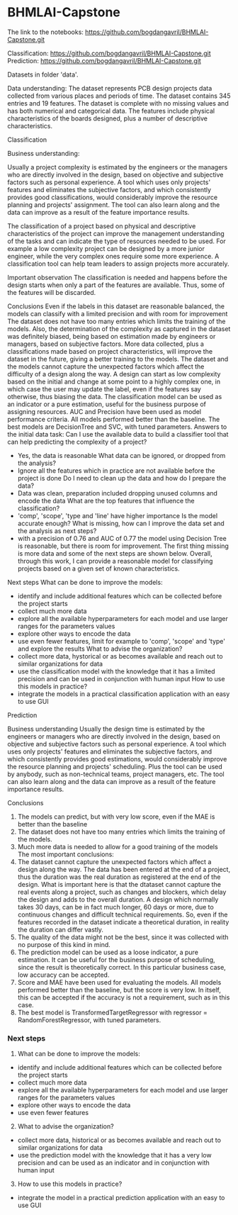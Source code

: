 # BHMLAI-Capstone

The link to the notebooks: https://github.com/bogdangavril/BHMLAI-Capstone.git

Classification: https://github.com/bogdangavril/BHMLAI-Capstone.git
Prediction: https://github.com/bogdangavril/BHMLAI-Capstone.git

Datasets in folder 'data'.


Data understanding: The dataset represents PCB design projects data collected from various places and periods of time. 
The dataset contains 345 entries and 19 features. The dataset is complete with no missing values and has both numerical and categorical data.
The features include physical characteristics of the boards designed, plus a number of descriptive characteristics.

Classification

Business understanding:

Usually a project complexity is estimated by the engineers or the managers who are directly involved in the design, based on objective and subjective factors such as personal experience. A tool which uses only projects' features and eliminates the subjective factors, and which consistently provides good classifications, would considerably improve the resource planning and projects' assignment. The tool can also learn along and the data can improve as a result of the feature importance results.

The classification of a project based on physical and descriptive characteristics of the project can improve the management understanding of the tasks and can indicate the type of resources needed to be used. For example a low complexity project can be designed by a more junior engineer, while the very complex ones require some more experience. A classification tool can help team leaders to assign projects more accurately.

Important observation
The classification is needed and happens before the design starts when only a part of the features are available. Thus, some of the features will be discarded.

Conclusions
Even if the labels in this dataset are reasonable balanced, the models can classify with a limited precision and with room for improvement
The dataset does not have too many entries which limits the training of the models. Also, the determination of the complexity as captured in the dataset was definitely biased, being based on estimation made by engineers or managers, based on subjective factors.
More data collected, plus a classifications made based on project characteristics, will improve the dataset in the future, giving a better training to the models.
The dataset and the models cannot capture the unexpected factors which affect the difficulty of a design along the way. A design can start as low complexity based on the initial and change at some point to a highly complex one, in which case the user may update the label, even if the features say otherwise, thus biasing the data.
The classification model can be used as an indicator or a pure estimation, useful for the business purpose of assigning resources.
AUC and Precision have been used as model performance criteria. All models performed better than the baseline.
The best models are DecisionTree and SVC, with tuned parameters.
Answers to the initial data task:
Can I use the available data to build a classifier tool that can help predicting the complexity of a project?
- Yes, the data is reasonable
What data can be ignored, or dropped from the analysis?
- Ignore all the features which in practice are not available before the project is done
Do I need to clean up the data and how do I prepare the data?
- Data was clean, preparation included dropping unused columns and encode the data
What are the top features that influence the classification?
- 'comp', 'scope', 'type and 'line' have higher importance
Is the model accurate enough? What is missing, how can I improve the data set and the analysis as next steps?
- with a precision of 0.76 and AUC of 0.77 the model using Decision Tree is reasonable, but there is room for improvement. The first thing missing is more data and some of the next steps are shown below.
Overall, through this work, I can provide a reasonable model for classifying projects based on a given set of known characteristics.

Next steps
What can be done to improve the models:
- identify and include additional features which can be collected before the project starts
- collect much more data
- explore all the available hyperparameters for each model and use larger ranges for the parameters values
- explore other ways to encode the data
- use even fewer features, limit for example to 'comp', 'scope' and 'type' and explore the results
What to advise the organization?
- collect more data, hystorical or as becomes available and reach out to similar organizations for data
- use the classification model with the knowledge that it has a limited precision and can be used in conjunction with human input
How to use this models in practice?
- integrate the models in a practical classification application with an easy to use GUI

Prediction

Business understanding
Usually the design time is estimated by the engineers or managers who are directly involved in the design, based on objective and subjective factors such as personal experience. A tool which uses only projects' features and eliminates the subjective factors, and which consistently provides good estimations, would considerably improve the resource planning and projects' scheduling. Plus the tool can be used by anybody, such as non-technical teams, project managers, etc. The tool can also learn along and the data can improve as a result of the feature importance results.

Conclusions
1. The models can predict, but with very low score, even if the MAE is better than the baseline
2. The dataset does not have too many entries which limits the training of the models.
3. Much more data is needed to allow for a good training of the models
The most important conclusions:
4. The dataset cannot capture the unexpected factors which affect a design along the way. The data has been entered at the end of a project, thus the duration was the real duration as registered at the end of the design. What is important here is that the dtataset cannot capture the real events along a project, such as changes and blockers, which delay the design and adds to the overall duration. A design which normally takes 30 days, can be in fact much longer, 60 days or more, due to continuous changes and difficult technical requirements. So, even if the features recorded in the dataset indicate a theoretical duration, in reality the duration can differ vastly.
5. The quality of the data might not be the best, since it was collected with no purpose of this kind in mind.
6. The prediction model can be used as a loose indicator, a pure estimation. It can be useful for the business purpose of scheduling, since the result is theoretically correct. In this particular business case, low accuracy can be accepted.
7. Score and MAE have been used for evaluating the models. All models performed better than the baseline, but the score is very low. In itself, this can be accepted if the accuracy is not a requirement, such as in this case.  
8. The best model is TransformedTargetRegressor with regressor = RandomForestRegressor, with tuned parameters.

### Next steps
1. What can be done to improve the models:
* identify and include additional features which can be collected before the project starts
* collect much more data 
* explore all the available hyperparameters for each model and use larger ranges for the parameters values
* explore other ways to encode the data
* use even fewer features
2. What to advise the organization?
* collect more data, historical or as becomes available and reach out to similar organizations for data
* use the prediction model with the knowledge that it has a very low precision and can be used as an indicator and in conjunction with human input
3. How to use this models in practice?
* integrate the model in a practical prediction application with an easy to use GUI
